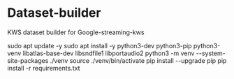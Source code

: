 # Dataset-builder
KWS dataset builder for Google-streaming-kws

sudo apt update -y
sudo apt install -y python3-dev python3-pip python3-venv libatlas-base-dev libsndfile1 libportaudio2
python3 -m venv --system-site-packages ./venv
source ./venv/bin/activate
pip install --upgrade pip
pip install -r requirements.txt 


